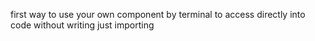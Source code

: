 first way to use your own component by terminal to access directly into code without writing just importing
